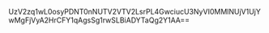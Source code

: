 <mxfile host="www.draw.io" modified="2019-11-21T14:31:19.859Z" agent="Mozilla/5.0 (Windows NT 10.0; rv:68.0) Gecko/20100101 Firefox/68.0" version="12.2.8" etag="z-sZkJ0RvWzsU3Sn7Awq" type="github"><diagram id="_1GnSuPZ57P8-6KsqVLd">UzV2zq1wL0osyPDNT0nNUTV2VTV2LsrPL4GwciucU3NyVI0MMlNUjV1UjYwMgFjVyA2HrCFY1qAgsSg1rwSLBiADYTaQg2Y1AA==</diagram></mxfile>
